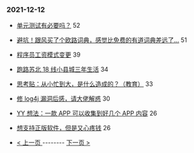 ### 2021-12-12 
- [单元测试有必要吗？](https://www.v2ex.com/t/821608) 52
- [避坑！跟风买了个欧路词典，感觉比免费的有道词典差远了...](https://www.v2ex.com/t/821603) 51
- [程序员工资模式变更](https://www.v2ex.com/t/821610) 39
- [跑路苏北 18 线小县城三年生活](https://www.v2ex.com/t/821635) 34
- [思考贴：从小忙到大，是什么造成的？（教育）](https://www.v2ex.com/t/821597) 33
- [修 log4j 漏洞后感，请大佬解惑](https://www.v2ex.com/t/821572) 30
- [YY 想法：一款 APP 可以收集到好几个 APP 内容](https://www.v2ex.com/t/821632) 26
- [想支持正版软件，但是又心疼钱](https://www.v2ex.com/t/821653) 26 

- [ < 上一页 ](https://github.com/able8/v2ex-hot-record/blob/master/2021-12-11.md) -------- [ 下一页 > ](https://github.com/able8/v2ex-hot-record/blob/master/2021-12-13.md)